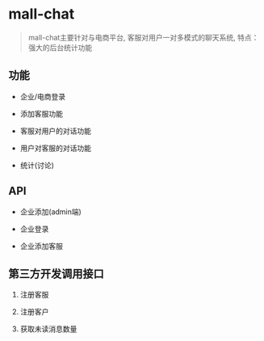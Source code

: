 # mall-chat

> mall-chat主要针对与电商平台, 客服对用户一对多模式的聊天系统, 特点：强大的后台统计功能

## 功能

- 企业/电商登录

- 添加客服功能

- 客服对用户的对话功能

- 用户对客服的对话功能

- 统计(讨论)

## API

- 企业添加(admin端)

- 企业登录

- 企业添加客服

## 第三方开发调用接口

1. 注册客服

2. 注册客户

3. 获取未读消息数量
